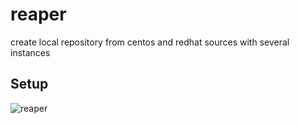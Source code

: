 # reaper
create local repository from centos and redhat sources with several instances

## Setup
![reaper](https://cloud.githubusercontent.com/assets/7287250/20973613/8f2722b6-bc99-11e6-9cd3-7b9ca90f5e9f.png)
